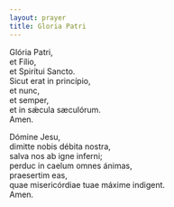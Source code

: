 ```yaml
---
layout: prayer
title: Gloria Patri
---
```

Glória Patri,  
et Fílio,  
et Spirítui Sancto.  
Sicut erat in princípio,  
et nunc,  
et semper,  
et in sǽcula sæculórum.  
Amen.

Dómine Jesu,  
dimitte nobis débita nostra,  
salva nos ab igne inferni;  
perduc in caelum omnes ánimas,  
praesertim eas,  
quae misericórdiae tuae máxime indigent.  
Amen.